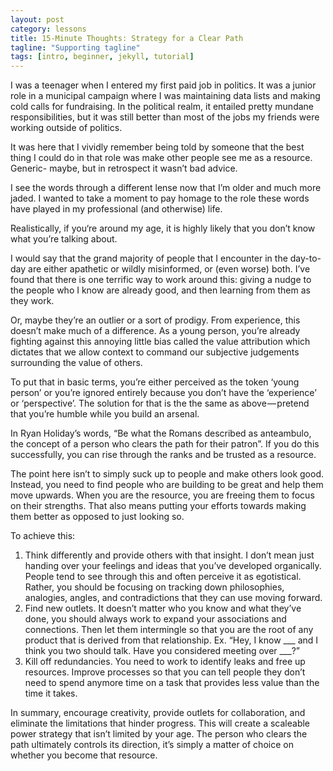 ```yaml
---
layout: post
category: lessons
title: 15-Minute Thoughts: Strategy for a Clear Path
tagline: "Supporting tagline"
tags: [intro, beginner, jekyll, tutorial]
---
```

I was a teenager when I entered my first paid job in politics. It was a junior role in a municipal campaign where I was maintaining data lists and making cold calls for fundraising. In the political realm, it entailed pretty mundane responsibilities, but it was still better than most of the jobs my friends were working outside of politics.

It was here that I vividly remember being told by someone that the best thing I could do in that role was make other people see me as a resource. Generic- maybe, but in retrospect it wasn’t bad advice.

I see the words through a different lense now that I’m older and much more jaded. I wanted to take a moment to pay homage to the role these words have played in my professional (and otherwise) life.

Realistically, if you‘re around my age, it is highly likely that you don’t know what you’re talking about.

I would say that the grand majority of people that I encounter in the day-to-day are either apathetic or wildly misinformed, or (even worse) both. I’ve found that there is one terrific way to work around this: giving a nudge to the people who I know are already good, and then learning from them as they work.

Or, maybe they’re an outlier or a sort of prodigy. From experience, this doesn’t make much of a difference. As a young person, you’re already fighting against this annoying little bias called the value attribution which dictates that we allow context to command our subjective judgements surrounding the value of others.

To put that in basic terms, you’re either perceived as the token ‘young person’ or you’re ignored entirely because you don’t have the ‘experience’ or ‘perspective’. The solution for that is the the same as above — pretend that you’re humble while you build an arsenal.

In Ryan Holiday’s words, “Be what the Romans described as anteambulo, the concept of a person who clears the path for their patron”. If you do this successfully, you can rise through the ranks and be trusted as a resource.

The point here isn’t to simply suck up to people and make others look good. Instead, you need to find people who are building to be great and help them move upwards. When you are the resource, you are freeing them to focus on their strengths. That also means putting your efforts towards making them better as opposed to just looking so.

To achieve this:

1. Think differently and provide others with that insight. I don’t mean just handing over your feelings and ideas that you’ve developed organically. People tend to see through this and often perceive it as egotistical. Rather, you should be focusing on tracking down philosophies, analogies, angles, and contradictions that they can use moving forward.
2. Find new outlets. It doesn’t matter who you know and what they’ve done, you should always work to expand your associations and connections. Then let them intermingle so that you are the root of any product that is derived from that relationship. Ex. “Hey, I know ___ and I think you two should talk. Have you considered meeting over ___?”
3. Kill off redundancies. You need to work to identify leaks and free up resources. Improve processes so that you can tell people they don’t need to spend anymore time on a task that provides less value than the time it takes.

In summary, encourage creativity, provide outlets for collaboration, and eliminate the limitations that hinder progress. This will create a scaleable power strategy that isn’t limited by your age. The person who clears the path ultimately controls its direction, it’s simply a matter of choice on whether you become that resource.
